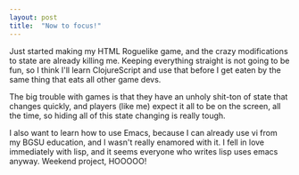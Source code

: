 ```yaml
---
layout: post
title:  "Now to focus!"
---
```


Just started making my HTML Roguelike game, and the crazy modifications to state
are already killing me.  Keeping everything straight is not going to be fun, so 
I think I'll learn ClojureScript and use that before I get eaten by the same 
thing that eats all other game devs.

The big trouble with games is that they have an unholy shit-ton of state that 
changes quickly, and players (like me) expect it all to be on the screen, all 
the time, so hiding all of this state changing is really tough.

I also want to learn how to use Emacs, because I can already use vi from my 
BGSU education, and I wasn't really enamored with it.  I fell in love 
immediately with lisp, and it seems everyone who writes lisp uses emacs 
anyway.  Weekend project, HOOOOO!